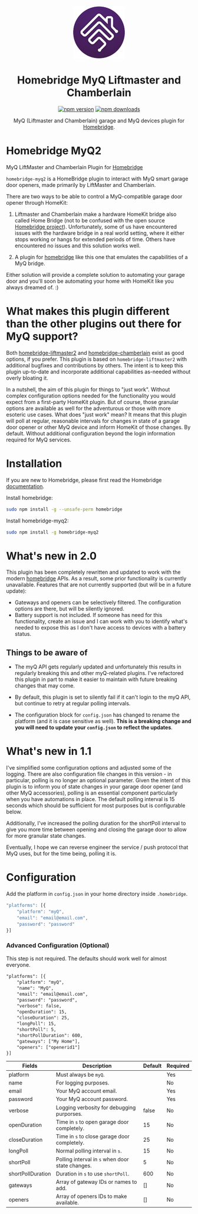 <span align="center">

<a href="https://github.com/homebridge/verified/blob/master/verified-plugins.json"><img alt="homebridge-verified" src="https://github.com/homebridge/branding/blob/master/logos/homebridge-color-round.svg?sanitize=true" width="140px"></a>

# Homebridge MyQ Liftmaster and Chamberlain

<a href="https://www.npmjs.com/package/homebridge-myq2"><img title="npm version" src="https://badgen.net/npm/v/homebridge-myq2" ></a>
<a href="https://www.npmjs.com/package/homebridge-myq2"><img title="npm downloads" src="https://badgen.net/npm/dt/homebridge-myq2" ></a>

<p>MyQ (Liftmaster and Chamberlain) garage and MyQ devices plugin for <a href="https://homebridge.io">Homebridge</a>.</p>

</span>

# Homebridge MyQ2
MyQ LiftMaster and Chamberlain Plugin for [Homebridge](https://homebridge.io)

`homebridge-myq2` is a HomeBridge plugin to interact with MyQ smart garage door openers, made primarily by LiftMaster and Chamberlain.

There are two ways to be able to control a MyQ-compatible garage door opener through HomeKit:

1. Liftmaster and Chamberlain make a hardware HomeKit bridge also called Home Bridge (not to be confused with the open source [Homebridge project](https://homebridge.io)).
Unfortunately, some of us have encountered issues with the hardware bridge in a real world setting, where it either stops working or hangs for extended periods of time.
Others have encountered no issues and this solution works well.

2. A plugin for [homebridge](https://homebridge.io) like this one that emulates the capabilities of a MyQ bridge.

Either solution will provide a complete solution to automating your garage door and you'll soon be automating your home with HomeKit like you always dreamed of. :)

# What makes this plugin different than the other plugins out there for MyQ support?
Both [homebridge-liftmaster2](https://github.com/luisiam/homebridge-liftmaster2) and [homebridge-chamberlain](https://github.com/caseywebdev/homebridge-chamberlain) exist as good
options, if you prefer. This plugin is based on `homebridge-liftmaster2` with additional bugfixes and contributions by others. The intent is to keep this plugin up-to-date and
incorporate additional capabilities as-needed without overly bloating it.

In a nutshell, the aim of this plugin for things to "just work". Without complex configuration options needed for the functionality you would expect from a first-party HomeKit plugin. But
of course, those granular options are available as well for the adventurous or those with more esoteric use cases. What does "just work" mean? It means that this plugin will poll at regular,
reasonable intervals for changes in state of a garage door opener or other MyQ device and inform HomeKit of those changes. By default. Without additional configuration beyond the login
information required for MyQ services.

# Installation
If you are new to Homebridge, please first read the Homebridge [documentation](https://homebridge.io).

Install homebridge:
```sh
sudo npm install -g --unsafe-perm homebridge
```
Install homebridge-myq2:
```sh
sudo npm install -g homebridge-myq2
```

# What's new in 2.0
This plugin has been completely rewritten and updated to work with the modern [homebridge](https://homebridge.io) APIs. As a result, some prior functionality is currently unavailable.
Features that are not currently supported (but will be in a future update):

- Gateways and openers can be selectively filtered. The configuration options are there, but will be silently ignored.
- Battery support is not included. If someone has need for this functionality, create an issue and I can work with you to identify what's needed to expose this as I don't have access to devices with a battery status.

## Things to be aware of
- The myQ API gets regularly updated and unfortunately this results in regularly breaking this and other myQ-related plugins. I've refactored this plugin in part to make it easier to maintain with future breaking changes that may come.

- By default, this plugin is set to silently fail if it can't login to the myQ API, but continue to retry at regular polling intervals.

- The configuration block for `config.json` has changed to rename the platform (and it is case sensitive as well). **This is a breaking change and you will need to update your `config.json` to reflect the updates**.

# What's new in 1.1
I've simplified some configuration options and adjusted some of the logging. There are also configuration file changes in this version - in particular, polling is no longer an optional
parameter. Given the intent of this plugin is to inform you of state changes in your garage door opener (and other MyQ accessories), polling is an essential component particularly when
you have automations in place. The default polling interval is 15 seconds which should be sufficient for most purposes but is configurable below.

Additionally, I've increased the polling duration for the shortPoll interval to give you more time between opening and closing the garage door to allow for more granular state changes.

Eventually, I hope we can reverse engineer the service / push protocol that MyQ uses, but for the time being, polling it is.

# Configuration
Add the platform in `config.json` in your home directory inside `.homebridge`.

```js
"platforms": [{
    "platform": "myQ",
    "email": "email@email.com",
    "password": "password"
}]
```

### Advanced Configuration (Optional)
This step is not required. The defaults should work well for almost everyone.
```
"platforms": [{
    "platform": "myQ",
    "name": "MyQ",
    "email": "email@email.com",
    "password": "password",
    "verbose": false,
    "openDuration": 15,
    "closeDuration": 25,
    "longPoll": 15,
    "shortPoll": 5,
    "shortPollDuration": 600,
    "gateways": ["My Home"],
    "openers": ["openerid1"]
}]

```

| Fields            | Description                                      | Default | Required |
|-------------------|--------------------------------------------------|---------|----------|
| platform          | Must always be `myQ`.                            |         | Yes      |
| name              | For logging purposes.                            |         | No       |
| email             | Your MyQ account email.                          |         | Yes      |
| password          | Your MyQ account password.                       |         | Yes      |
| verbose           | Logging verbosity for debugging purporses.       | false   | No       |
| openDuration      | Time in `s` to open garage door completely.      | 15      | No       |
| closeDuration     | Time in `s` to close garage door completely.     | 25      | No       |
| longPoll          | Normal polling interval in `s`.                  | 15      | No       |
| shortPoll         | Polling interval in `s` when door state changes. | 5       | No       |
| shortPollDuration | Duration in `s` to use `shortPoll`.              | 600     | No       |
| gateways          | Array of gateway IDs or names to add.            | []      | No       |
| openers           | Array of openers IDs to make available.          | []      | No       |


